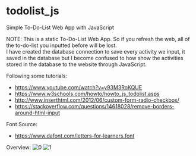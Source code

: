 # todolist_js
Simple To-Do-List Web App with JavaScript

NOTE:
This is a static To-Do-List Web App. So if you refresh the web, all of the to-do-list you inputted before will be lost.\
I have created the database connection to save every activity we input, it saved in the database but I become confused to how show the activities stored in the database to the website through JavaScript.

Following some tutorials:
- https://www.youtube.com/watch?v=y93M3RoKQUE
- https://www.w3schools.com/howto/howto_js_todolist.asps
- http://www.inserthtml.com/2012/06/custom-form-radio-checkbox/
- https://stackoverflow.com/questions/14618028/remove-borders-around-html-input

Font Source:
- https://www.dafont.com/letters-for-learners.font

Overview:
![0](https://user-images.githubusercontent.com/62123569/170915270-b3dca4d3-78c7-486b-9769-6ddc46b0ad68.png)
![1](https://user-images.githubusercontent.com/62123569/170915273-cb9ada08-b4df-4d1b-a3e6-d269ee31cb87.png)

